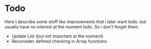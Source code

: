 # Todo

Here I describe some stuff like improvements that i later want todo, but usually have
no interest at the moment todo. So i don't forget them.

* Update List (but not important at the moment)
* Reconsider defined checking in Array functions

